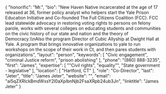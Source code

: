 {
  "honorific": "Mr.",
  "bio": "New Haven Native incarcerated at the age of 17 released at 36, former policy analyst who helpers start the Yale Prison Education Initiative and Co-founded The Full Citizens Coalition (FCC). FCC lead statewide advocacy in restoring voting rights to persons on felony parole, works with several colleges on educating students and communities on the civic history of our state and nation and the theory of Democracy.\\\nAlso the program Director of Cubic Allyship at Dwight Hall at Yale. A program that brings innovative organizations to yale to run workshops on the scope of their work in Ct, and then pares students with organizations",
  "layout": "person",
  "keywords": [
    "Civic engagement",
    "criminal Justice reform",
    "prison abolishing"
  ],
  "phone": "(860) 888-3235",
  "first": "James",
  "expertise": [
    "\"Civil rights",
    "equality\"",
    "State government - legislative"
  ],
  "location": [
    "Hartford, CT"
  ],
  "role": "Co-Director",
  "last": "Jeter",
  "title": "James Jeter",
  "website": "",
  "email": "ai5qZXRlckBmdWxsY2l0aXplbnNjb2FsaXRpb24ub3Jn",
  "linktitle": "James Jeter"
}